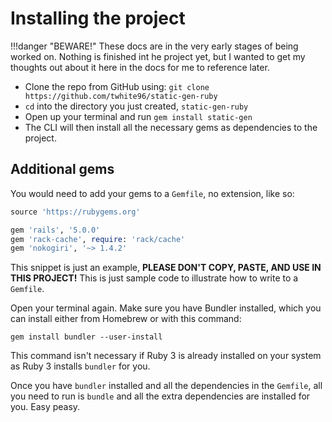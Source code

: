 # Installing the project

!!!danger "BEWARE!"
    These docs are in the very early stages of being worked on. Nothing is finished int he project yet, but I wanted to get my thoughts out about it here in the docs for me to reference later.


- Clone the repo from GitHub using: `git clone https://github.com/twhite96/static-gen-ruby`
- `cd` into the directory you just created, `static-gen-ruby`
- Open up your terminal and run `gem install static-gen`
- The CLI will then install all the necessary gems as dependencies to the project.

## Additional gems

You would need to add your gems to a `Gemfile`, no extension, like so:


```rb
source 'https://rubygems.org'

gem 'rails', '5.0.0'
gem 'rack-cache', require: 'rack/cache'
gem 'nokogiri', '~> 1.4.2'
```

This snippet is just an example, **PLEASE DON'T COPY, PASTE, AND USE IN THIS PROJECT!** This is just sample code to illustrate how to write to a `Gemfile`.

Open your terminal again. Make sure you have Bundler installed, which you can install either from Homebrew or with this command:

`gem install bundler --user-install`

This command isn't necessary if Ruby 3 is already installed on your system as Ruby 3 installs `bundler` for you.

Once you have `bundler` installed and all the dependencies in the `Gemfile`, all you need to run is `bundle` and all the extra dependencies are installed for you. Easy peasy.

